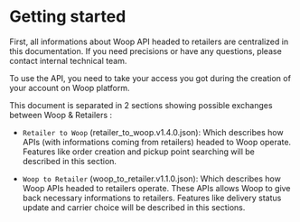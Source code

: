 # Getting started

First, all informations about Woop API headed to retailers are centralized in this documentation. If you need precisions or have any questions, please contact internal technical team.

To use the API, you need to take your access you got during the creation of your account on Woop platform.

This document is separated in 2 sections showing possible exchanges between Woop & Retailers :

- `Retailer to Woop` (retailer_to_woop.v1.4.0.json): Which describes how APIs (with informations coming from retailers) headed to Woop operate. Features like order creation and pickup point searching will be described in this section.

- `Woop to Retailer` (woop_to_retailer.v1.1.0.json): Which describes how Woop APIs headed to retailers operate. These APIs allows Woop to give back necessary informations to retailers. Features like delivery status update and carrier choice will be described in this sections.
